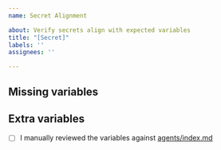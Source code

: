 ```yaml
---
name: Secret Alignment

about: Verify secrets align with expected variables
title: "[Secret]"
labels: ''
assignees: ''

---
```


## Missing variables

<!-- List required variables that are missing from the environment. -->

## Extra variables

<!-- List variables present but not documented. -->

- [ ] I manually reviewed the variables against [agents/index.md](../../agents/index.md)
